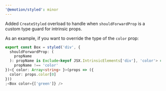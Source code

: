 ```yaml
---
'@emotion/styled': minor
---
```


Added `CreateStyled` overload to handle when `shouldForwardProp` is a custom type guard for intrinsic props.

As an example, if you want to override the type of the `color` prop:

```ts
export const Box = styled('div', {
  shouldForwardProp: (
    propName
  ): propName is Exclude<keyof JSX.IntrinsicElements['div'], 'color'> =>
    propName !== 'color'
})<{ color: Array<string> }>(props => ({
  color: props.color[0]
}))
;<Box color={['green']} />
```
